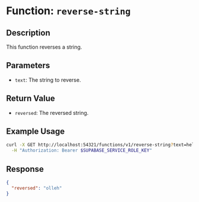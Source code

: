 # Function: `reverse-string`

## Description

This function reverses a string.

## Parameters

- `text`: The string to reverse.

## Return Value

- `reversed`: The reversed string.

## Example Usage

```bash
curl -X GET http://localhost:54321/functions/v1/reverse-string?text=hello \
  -H "Authorization: Bearer $SUPABASE_SERVICE_ROLE_KEY"
```

## Response

```json
{
  "reversed": "olleh"
}
```
